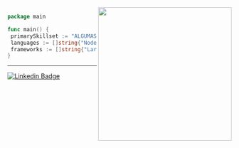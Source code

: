 


<img align="right" width="300" src="https://i2.wp.com/allhtaccess.info/wp-content/uploads/2018/03/programming.gif?fit=1281%2C716&ssl=1" />

```go
package main

func main() {
 primarySkillset := "ALGUMAS HABILIDADES"
 languages := []string{"NodeJs/TypeScript", "PHP", "Golang"}
 frameworks := []string{"Laravel", "ExpressJs", "NestJs", "Angular"}
}
```
---

[![Linkedin Badge](https://img.shields.io/badge/-LinkedIn-blue?style=flat-square&logo=Linkedin&logoColor=white&link=https://www.linkedin.com/in/wellington-njr)](https://www.linkedin.com/in/wellington-njr)
